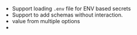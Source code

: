 - Support loading `.env` file for ENV based secrets
- Support to add schemas without interaction.
- value from multiple options
-
